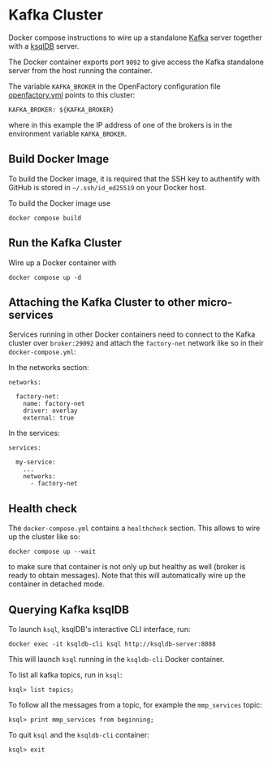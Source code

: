 # Kafka Cluster
Docker compose instructions to wire up a standalone [Kafka](https://kafka.apache.org/) server together with a [ksqlDB](https://ksqldb.io/) server.

The Docker container exports port `9092` to give access the Kafka standalone server from the host running the container.

The variable `KAFKA_BROKER` in the OpenFactory configuration file [openfactory.yml](../openfactory/config/openfactory.yml) points to this cluster:
```
KAFKA_BROKER: ${KAFKA_BROKER}
```
where in this example the IP address of one of the brokers is in the environment variable `KAFKA_BROKER`.

## Build Docker Image
To build the Docker image, it is required that the SSH key to authentify with GitHub is stored in `~/.ssh/id_ed25519` on your Docker host.

To build the Docker image use
```
docker compose build
```

## Run the Kafka Cluster
Wire up a Docker container with
```
docker compose up -d
```

## Attaching the Kafka Cluster to other micro-services
Services running in other Docker containers need to connect to the Kafka cluster over `broker:29092` and attach the `factory-net` network like so in their `docker-compose.yml`:

In the networks section:
```
networks:

  factory-net:
    name: factory-net
    driver: overlay
    external: true
```

In the services:
```
services:

  my-service:
    ...
    networks:
      - factory-net
```

## Health check
The `docker-compose.yml` contains a `healthcheck` section. This allows to wire up the cluster like so:
```
docker compose up --wait
```
to make sure that container is not only up but healthy as well (broker is ready to obtain messages). Note that this will automatically wire up the container in detached mode.

## Querying Kafka ksqlDB
To launch `ksql`, ksqlDB's interactive CLI interface, run:
```
docker exec -it ksqldb-cli ksql http://ksqldb-server:8088
```
This will launch `ksql` running in the `ksqldb-cli` Docker container.

To list all kafka topics, run in `ksql`:
```
ksql> list topics;
```
To follow all the messages from a topic, for example the `mmp_services` topic:
```
ksql> print mmp_services from beginning;
```
To quit `ksql` and the `ksqldb-cli` container:
```
ksql> exit
```
